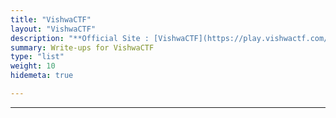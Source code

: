 ```yaml
---
title: "VishwaCTF"
layout: "VishwaCTF"
description: "**Official Site : [VishwaCTF](https://play.vishwactf.com/) &nbsp; • &nbsp; CTFtime Profile : [VishwaCTF](https://ctftime.org/event/1904)**"
summary: Write-ups for VishwaCTF
type: "list"
weight: 10
hidemeta: true

---
```


---
